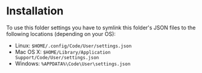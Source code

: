 
# Installation

To use this folder settings you have to symlink this folder's JSON files to the following locations
(depending on your OS):

* Linux: `$HOME/.config/Code/User/settings.json`
* Mac OS X: `$HOME/Library/Application Support/Code/User/settings.json`
* Windows: `%APPDATA%\Code\User\settings.json`
